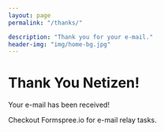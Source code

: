```yaml
---
layout: page
permalink: "/thanks/"

description: "Thank you for your e-mail."
header-img: "img/home-bg.jpg"
---
```

# Thank You Netizen!
Your e-mail has been received!

Checkout Formspree.io for e-mail relay tasks.

